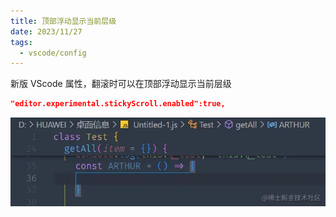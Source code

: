 ```yaml
---
title: 顶部浮动显示当前层级
date: 2023/11/27
tags:
  - vscode/config
---
```


新版 VScode 属性，翻滚时可以在顶部浮动显示当前层级

```json
"editor.experimental.stickyScroll.enabled":true,
```

![AhJindeg-1701076874210](md-images/顶部浮动显示当前层级/AhJindeg-1701076874210.png)
